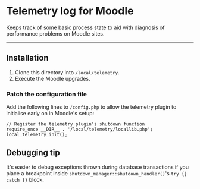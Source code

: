 # Telemetry log for Moodle

Keeps track of some basic process state to aid with diagnosis of performance
problems on Moodle sites.

* * *

## Installation

1. Clone this directory into ```/local/telemetry```.
2. Execute the Moodle upgrades.

### Patch the configuration file

Add the following lines to ```/config.php``` to allow the telemetry plugin to
initialise early on in Moodle's setup:

    // Register the telemetry plugin's shutdown function
    require_once __DIR__ . '/local/telemetry/locallib.php';
    local_telemetry_init();

## Debugging tip

It's easier to debug exceptions thrown during database transactions if you place a breakpoint inside
```shutdown_manager::shutdown_handler()```'s ```try {} catch {}``` block.
